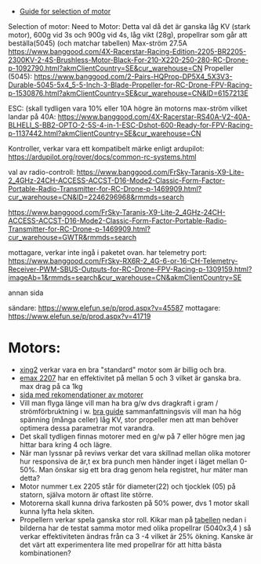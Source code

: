 - [Guide for selection of motor](https://www.instructables.com/A-Guide-to-RC-Basics-and-Where-to-Start-Building-Y/)

Selection of motor:
Need to 
Motor: Detta val då det är ganska låg KV (stark motor), 600g vid 3s och 900g vid 4s, låg vikt (28g), propellrar som går att beställa(5045) (och matchar tabellen) Max-ström 27.5A
https://www.banggood.com/4X-Racerstar-Racing-Edition-2205-BR2205-2300KV-2-4S-Brushless-Motor-Black-For-210-X220-250-280-RC-Drone-p-1092790.html?akmClientCountry=SE&cur_warehouse=CN
Propeller (5045): https://www.banggood.com/2-Pairs-HQProp-DP5X4_5X3V3-Durable-5045-5x4_5-5-Inch-3-Blade-Propeller-for-RC-Drone-FPV-Racing-p-1530876.html?akmClientCountry=SE&cur_warehouse=CN&ID=6157213E

ESC: (skall tydligen vara 10% eller 10A högre än motorns max-ström vilket landar på 40A:
https://www.banggood.com/4X-Racerstar-RS40A-V2-40A-BLHELI_S-BB2-OPTO-2-5S-4-in-1-ESC-Dshot-600-Ready-for-FPV-Racing-p-1137442.html?akmClientCountry=SE&cur_warehouse=CN



Kontroller, verkar vara ett kompatibelt märke enligt ardupilot:  https://ardupilot.org/rover/docs/common-rc-systems.html

val av radio-controll: https://www.banggood.com/FrSky-Taranis-X9-Lite-2_4GHz-24CH-ACCESS-ACCST-D16-Mode2-Classic-Form-Factor-Portable-Radio-Transmitter-for-RC-Drone-p-1469909.html?cur_warehouse=CN&ID=2246296968&rmmds=search

https://www.banggood.com/FrSky-Taranis-X9-Lite-2_4GHz-24CH-ACCESS-ACCST-D16-Mode2-Classic-Form-Factor-Portable-Radio-Transmitter-for-RC-Drone-p-1469909.html?cur_warehouse=GWTR&rmmds=search

mottagare, verkar inte ingå i paketet ovan. har telemetry port:
https://www.banggood.com/FrSky-RX6R-2_4G-6-or-16-CH-Telemetry-Receiver-PWM-SBUS-Outputs-for-RC-Drone-FPV-Racing-p-1309159.html?imageAb=1&rmmds=search&cur_warehouse=CN&akmClientCountry=SE

annan sida

sändare: https://www.elefun.se/p/prod.aspx?v=45587
mottagare: https://www.elefun.se/p/prod.aspx?v=41719

# Motors:
- [xing2](https://shop.iflight-rc.com/quad-parts-cat20/motors-cat26/xing2-motors-cat334/XING2-2506-FPV-Long-Range-Motor-Black-Pro1748) verkar vara en bra "standard" motor som är billig och bra.
- [emax 2207](https://emaxmodel.com/products/emax-rs2205-racespec-motor-cooling-series?_pos=1&_sid=a7bb470bd&_ss=r) har en effektivitet på mellan 5 och 3 vilket är ganska bra. max drag på ca 1kg
- [sida med rekomendationer av motorer](https://www.fpvknowitall.com/fpv-shopping-list-five-inch-freestyle/#motors)
- Vill man flyga länge vill man ha bra g/w dvs dragkraft i gram / strömförbruktning i w. [bra guide](https://www.flyingtech.co.uk/blog/efficiency-vs-performance-how-build-drone-long-flight-time) sammanfattningsvis vill man ha hög spänning (många celler) låg KV, stor propeller men att man behöver optimera dessa parametrar mot varandra.
- Det skall tydligen finnas motorer med en g/w på 7 eller högre men jag hittar bara kring 4 och lägre.
- När man lyssnar på reviws verkar det vara skillnad mellan olika motorer hur responsiva de är,t ex bra punch men händer inget i läget mellan 0-50%. Man önskar sig ett bra drag genom hela registret, hur mäter man detta?
- Motor nummer t.ex 2205 står för diameter(22) och tjocklek (05) på statorn, själva motorn är oftast lite större.
- Motorerna skall kunna driva farkosten på 50% power, dvs 1 motor skall kunna lyfta hela skiten.
- Propellern verkar spela ganska stor roll. Kikar man på [tabellen](https://www.banggood.com/sv/Flashhobby-Samguk-Series-Wei-2207-2300KV-2600KV-3-4S-Brushless-Motor-for-RC-Drone-FPV-Racing-p-1226073.html?cur_warehouse=CN&ID=6291970511866&rmmds=CategoryToysPop) nedan i bilderna har de testat samma motor med olika propellrar (5040x3,4 ) så verkar effektiviteten ändras från ca 3 -4 vilket är 25% ökning. Kanske är det värt att experimentera lite med propellrar för att hitta bästa kombinationen?

